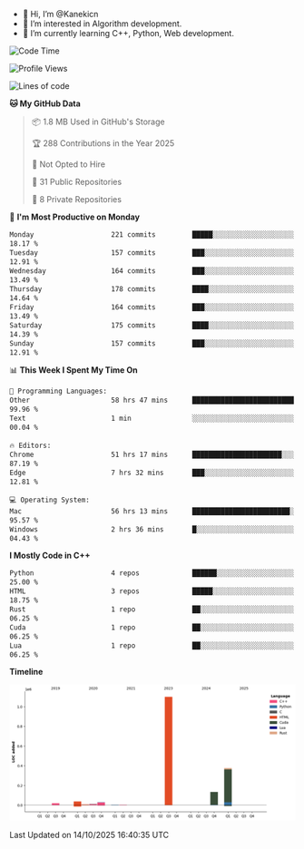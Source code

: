 - 👋 Hi, I’m @Kanekicn
- 👀 I’m interested in Algorithm development.
- 🌱 I’m currently learning C++, Python, Web development.

<!---
cotecsz/cotecsz is a ✨ special ✨ repository because its `README.md` (this file) appears on your GitHub profile.
You can click the Preview link to take a look at your changes.
--->

<!--START_SECTION:waka-->
![Code Time](http://img.shields.io/badge/Code%20Time-4%2C677%20hrs%2055%20mins-blue)

![Profile Views](http://img.shields.io/badge/Profile%20Views-0-blue)

![Lines of code](https://img.shields.io/badge/From%20Hello%20World%20I%27ve%20Written-1.7%20million%20lines%20of%20code-blue)

**🐱 My GitHub Data** 

> 📦 1.8 MB Used in GitHub's Storage 
 > 
> 🏆 288 Contributions in the Year 2025
 > 
> 🚫 Not Opted to Hire
 > 
> 📜 31 Public Repositories 
 > 
> 🔑 8 Private Repositories 
 > 
📅 **I'm Most Productive on Monday** 

```text
Monday                   221 commits         █████░░░░░░░░░░░░░░░░░░░░   18.17 % 
Tuesday                  157 commits         ███░░░░░░░░░░░░░░░░░░░░░░   12.91 % 
Wednesday                164 commits         ███░░░░░░░░░░░░░░░░░░░░░░   13.49 % 
Thursday                 178 commits         ████░░░░░░░░░░░░░░░░░░░░░   14.64 % 
Friday                   164 commits         ███░░░░░░░░░░░░░░░░░░░░░░   13.49 % 
Saturday                 175 commits         ████░░░░░░░░░░░░░░░░░░░░░   14.39 % 
Sunday                   157 commits         ███░░░░░░░░░░░░░░░░░░░░░░   12.91 % 
```


📊 **This Week I Spent My Time On** 

```text
💬 Programming Languages: 
Other                    58 hrs 47 mins      █████████████████████████   99.96 % 
Text                     1 min               ░░░░░░░░░░░░░░░░░░░░░░░░░   00.04 % 

🔥 Editors: 
Chrome                   51 hrs 17 mins      ██████████████████████░░░   87.19 % 
Edge                     7 hrs 32 mins       ███░░░░░░░░░░░░░░░░░░░░░░   12.81 % 

💻 Operating System: 
Mac                      56 hrs 13 mins      ████████████████████████░   95.57 % 
Windows                  2 hrs 36 mins       █░░░░░░░░░░░░░░░░░░░░░░░░   04.43 % 
```

**I Mostly Code in C++** 

```text
Python                   4 repos             ██████░░░░░░░░░░░░░░░░░░░   25.00 % 
HTML                     3 repos             █████░░░░░░░░░░░░░░░░░░░░   18.75 % 
Rust                     1 repo              ██░░░░░░░░░░░░░░░░░░░░░░░   06.25 % 
Cuda                     1 repo              ██░░░░░░░░░░░░░░░░░░░░░░░   06.25 % 
Lua                      1 repo              ██░░░░░░░░░░░░░░░░░░░░░░░   06.25 % 
```



**Timeline**

![Lines of Code chart](https://raw.githubusercontent.com/Kanekicn/Kanekicn/master/assets/bar_graph.png)


 Last Updated on 14/10/2025 16:40:35 UTC
<!--END_SECTION:waka-->
